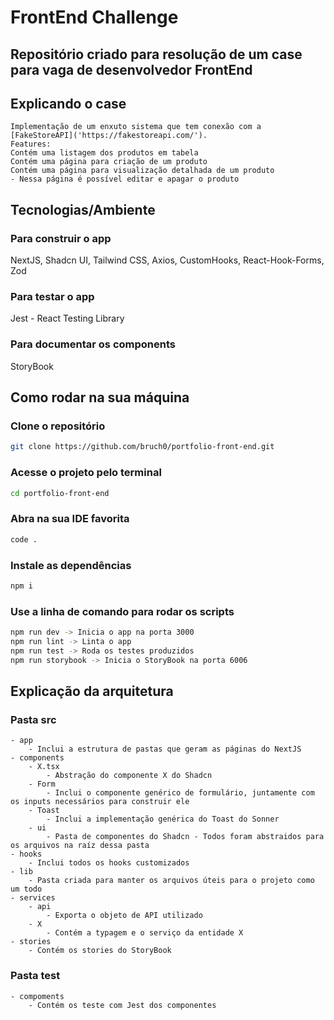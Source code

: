 # FrontEnd Challenge

## Repositório criado para resolução de um case para vaga de desenvolvedor FrontEnd

## Explicando o case

    Implementação de um enxuto sistema que tem conexão com a [FakeStoreAPI]('https://fakestoreapi.com/').
    Features: 
    Contém uma listagem dos produtos em tabela 
    Contém uma página para criação de um produto 
    Contém uma página para visualização detalhada de um produto
    - Nessa página é possível editar e apagar o produto

## Tecnologias/Ambiente

### Para construir o app

NextJS, Shadcn UI, Tailwind CSS, Axios, CustomHooks, React-Hook-Forms, Zod

### Para testar o app

Jest - React Testing Library

### Para documentar os components

StoryBook

## Como rodar na sua máquina

### Clone o repositório

```bash
git clone https://github.com/bruch0/portfolio-front-end.git
```

### Acesse o projeto pelo terminal

```bash
cd portfolio-front-end
```

### Abra na sua IDE favorita

```bash
code .
```

### Instale as dependências

```bash
npm i
```

### Use a linha de comando para rodar os scripts

```bash
npm run dev -> Inicia o app na porta 3000
npm run lint -> Linta o app
npm run test -> Roda os testes produzidos
npm run storybook -> Inicia o StoryBook na porta 6006
```

## Explicação da arquitetura

### Pasta src

    - app
        - Inclui a estrutura de pastas que geram as páginas do NextJS
    - components
        - X.tsx
            - Abstração do componente X do Shadcn
        - Form
            - Inclui o componente genérico de formulário, juntamente com os inputs necessários para construir ele
        - Toast
            - Inclui a implementação genérica do Toast do Sonner
        - ui
            - Pasta de componentes do Shadcn - Todos foram abstraidos para os arquivos na raíz dessa pasta
    - hooks
        - Inclui todos os hooks customizados
    - lib
        - Pasta criada para manter os arquivos úteis para o projeto como um todo
    - services
        - api
            - Exporta o objeto de API utilizado
        - X
            - Contém a typagem e o serviço da entidade X
    - stories
        - Contém os stories do StoryBook

### Pasta test

    - compoments
        - Contém os teste com Jest dos componentes
